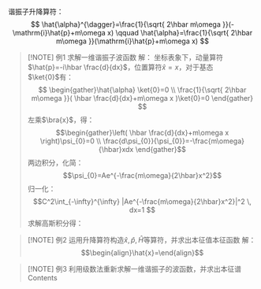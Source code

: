 谐振子升降算符：
$$
\hat{\alpha}^{\dagger}=\frac{1}{\sqrt{ 2\hbar m\omega }}(-\mathrm{i}\hat{p}+m\omega x)
\qquad
\hat{\alpha}=\frac{1}{\sqrt{ 2\hbar m\omega }}(\mathrm{i}\hat{p}+m\omega x)
$$



> [!NOTE] 例1 求解一维谐振子波函数
> 解：
> 坐标表象下，动量算符$\hat{p}=-i\hbar \frac{d}{dx}$，位置算符$\hat{x}=x$，对于基态$\ket{0}$有：
> $$
>\begin{gather}\hat{\alpha} \ket{0}=0  \\
\frac{1}{\sqrt{ 2\hbar m\omega }}( \hbar \frac{d}{dx}+m\omega x )\ket{0}=0  \end{gather}
> $$
> 左乘$\bra{x}$，得：$$\begin{gather}\left( \hbar \frac{d}{dx}+m\omega x \right)\psi_{0}=0 \\
\frac{d\psi_{0}}{\psi_{0}}=-\frac{m\omega}{\hbar}xdx \end{gather}$$
两边积分，化简：
$$\psi_{0}=Ae^{-\frac{m\omega}{2\hbar}x^2}$$
归一化：
$$C^2\int_{-\infty}^{\infty} |Ae^{-\frac{m\omega}{2\hbar}x^2}|^2 \, dx=1 $$
求解高斯积分得：



> [!NOTE] 例2 运用升降算符构造$\hat{x}, \hat{p}, \hat{H}$等算符，并求出本征值本征函数
> 解：
> $$\begin{align}\hat{x}=\end{align}$$


> [!NOTE] 例3 利用级数法重新求解一维谐振子的波函数，并求出本征谱
> Contents

